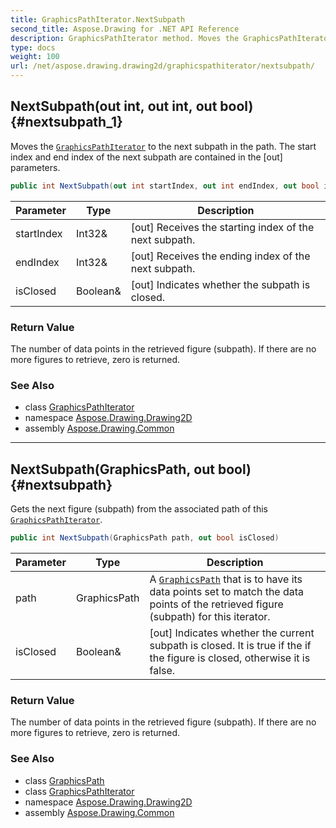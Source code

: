 ```yaml
---
title: GraphicsPathIterator.NextSubpath
second_title: Aspose.Drawing for .NET API Reference
description: GraphicsPathIterator method. Moves the GraphicsPathIterator to the next subpath in the path. The start index and end index of the next subpath are contained in the out parameters
type: docs
weight: 100
url: /net/aspose.drawing.drawing2d/graphicspathiterator/nextsubpath/
---
```

## NextSubpath(out int, out int, out bool) {#nextsubpath_1}

Moves the [`GraphicsPathIterator`](../) to the next subpath in the path. The start index and end index of the next subpath are contained in the [out] parameters.

```csharp
public int NextSubpath(out int startIndex, out int endIndex, out bool isClosed)
```

| Parameter | Type | Description |
| --- | --- | --- |
| startIndex | Int32& | [out] Receives the starting index of the next subpath. |
| endIndex | Int32& | [out] Receives the ending index of the next subpath. |
| isClosed | Boolean& | [out] Indicates whether the subpath is closed. |

### Return Value

The number of data points in the retrieved figure (subpath). If there are no more figures to retrieve, zero is returned.

### See Also

* class [GraphicsPathIterator](../)
* namespace [Aspose.Drawing.Drawing2D](../../graphicspathiterator/)
* assembly [Aspose.Drawing.Common](../../../)

---

## NextSubpath(GraphicsPath, out bool) {#nextsubpath}

Gets the next figure (subpath) from the associated path of this [`GraphicsPathIterator`](../).

```csharp
public int NextSubpath(GraphicsPath path, out bool isClosed)
```

| Parameter | Type | Description |
| --- | --- | --- |
| path | GraphicsPath | A [`GraphicsPath`](../../graphicspath/) that is to have its data points set to match the data points of the retrieved figure (subpath) for this iterator. |
| isClosed | Boolean& | [out] Indicates whether the current subpath is closed. It is true if the if the figure is closed, otherwise it is false. |

### Return Value

The number of data points in the retrieved figure (subpath). If there are no more figures to retrieve, zero is returned.

### See Also

* class [GraphicsPath](../../graphicspath/)
* class [GraphicsPathIterator](../)
* namespace [Aspose.Drawing.Drawing2D](../../graphicspathiterator/)
* assembly [Aspose.Drawing.Common](../../../)



